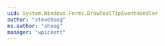 ```yaml
---
uid: System.Windows.Forms.DrawToolTipEventHandler
author: "stevehoag"
ms.author: "shoag"
manager: "wpickett"
---
```

